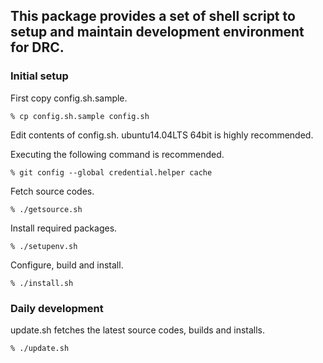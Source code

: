 ## This package provides a set of shell script to setup and maintain development environment for DRC.

### Initial setup

First copy config.sh.sample.
```
% cp config.sh.sample config.sh
```

Edit contents of config.sh. ubuntu14.04LTS 64bit is highly recommended.

Executing the following command is recommended.
```
% git config --global credential.helper cache
```

Fetch source codes.
```
% ./getsource.sh
```

Install required packages.
```
% ./setupenv.sh
```

Configure, build and install.
```
% ./install.sh
```

### Daily development
update.sh fetches the latest source codes, builds and installs.
```
% ./update.sh
```


